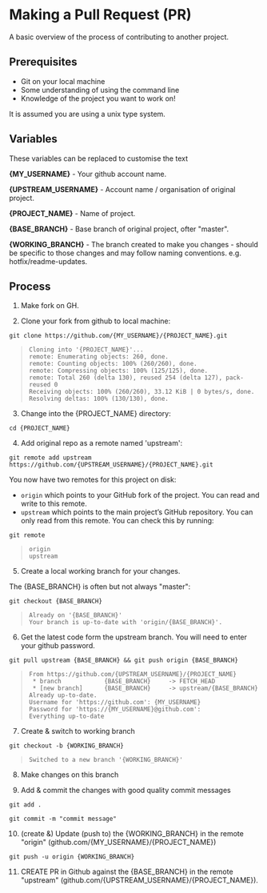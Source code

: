# Making a Pull Request (PR)

A basic overview of the process of contributing to another project.

## Prerequisites

- Git on your local machine
- Some understanding of using the command line
- Knowledge of the project you want to work on!

It is assumed you are using a unix type system.

## Variables

These variables can be replaced to customise the text

**{MY_USERNAME}** - Your github account name.

**{UPSTREAM_USERNAME}** -  Account name / organisation of original project.

**{PROJECT_NAME}** - Name of project.

**{BASE_BRANCH}** - Base branch of original project, ofter "master".

**{WORKING_BRANCH}** - The branch created to make you changes - should be specific to those changes and may follow naming conventions. e.g. hotfix/readme-updates.


## Process

1. Make fork on GH.

2. Clone your fork from github to local machine: 

`git clone https://github.com/{MY_USERNAME}/{PROJECT_NAME}.git`

> ```
> Cloning into '{PROJECT_NAME}'...
> remote: Enumerating objects: 260, done.
> remote: Counting objects: 100% (260/260), done.
> remote: Compressing objects: 100% (125/125), done.
> remote: Total 260 (delta 130), reused 254 (delta 127), pack-reused 0
> Receiving objects: 100% (260/260), 33.12 KiB | 0 bytes/s, done.
> Resolving deltas: 100% (130/130), done.
> ```

3. Change into the {PROJECT_NAME} directory:

`cd {PROJECT_NAME}`

4. Add original repo as a remote named 'upstream':

`git remote add upstream https://github.com/{UPSTREAM_USERNAME}/{PROJECT_NAME}.git`

You now have two remotes for this project on disk:
- `origin` which points to your GitHub fork of the project. You can read and write to this remote.
- `upstream` which points to the main project’s GitHub repository. You can only read from this remote.
You can check this by running:

`git remote`
  
> ```
> origin
> upstream
> ```

5. Create a local working branch for your changes.

The {BASE_BRANCH} is often but not always "master":

`git checkout {BASE_BRANCH}`

> ```
> Already on '{BASE_BRANCH}'
> Your branch is up-to-date with 'origin/{BASE_BRANCH}'.
> ```

6. Get the latest code form the upstream branch. You will need to enter your github password.

`git pull upstream {BASE_BRANCH} && git push origin {BASE_BRANCH}`

> ```
> From https://github.com/{UPSTREAM_USERNAME}/{PROJECT_NAME}
>  * branch            {BASE_BRANCH}     -> FETCH_HEAD
>  * [new branch]      {BASE_BRANCH}     -> upstream/{BASE_BRANCH}
> Already up-to-date.
> Username for 'https://github.com': {MY_USERNAME}
> Password for 'https://{MY_USERNAME}@github.com': 
> Everything up-to-date
> ```

7. Create & switch to working branch

`git checkout -b {WORKING_BRANCH}`

> ```
> Switched to a new branch '{WORKING_BRANCH}'
> ```

8. Make changes on this branch

9. Add & commit the changes with good quality commit messages

`git add .`

`git commit -m "commit message"`

10. (create &) Update (push to) the {WORKING_BRANCH} in the remote "origin" (github.com/{MY_USERNAME}/{PROJECT_NAME})

`git push -u origin {WORKING_BRANCH}`

11. CREATE PR in Github against the  {BASE_BRANCH} in the remote "upstream" (github.com/{UPSTREAM_USERNAME}/{PROJECT_NAME}). 

